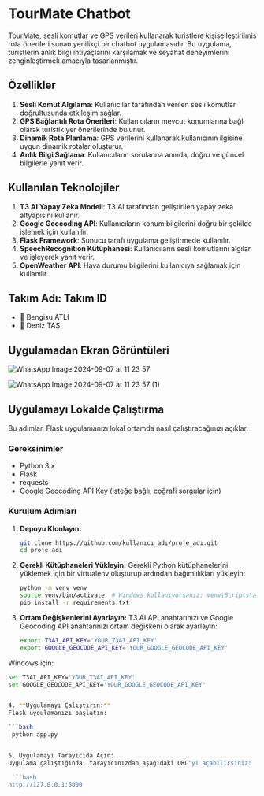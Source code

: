 # TourMate Chatbot

TourMate, sesli komutlar ve GPS verileri kullanarak turistlere kişiselleştirilmiş rota önerileri sunan yenilikçi bir chatbot uygulamasıdır. Bu uygulama, turistlerin anlık bilgi ihtiyaçlarını karşılamak ve seyahat deneyimlerini zenginleştirmek amacıyla tasarlanmıştır.

## Özellikler

1. **Sesli Komut Algılama**: Kullanıcılar tarafından verilen sesli komutlar doğrultusunda etkileşim sağlar.
2. **GPS Bağlantılı Rota Önerileri**: Kullanıcıların mevcut konumlarına bağlı olarak turistik yer önerilerinde bulunur.
3. **Dinamik Rota Planlama**: GPS verilerini kullanarak kullanıcının ilgisine uygun dinamik rotalar oluşturur.
4. **Anlık Bilgi Sağlama**: Kullanıcıların sorularına anında, doğru ve güncel bilgilerle yanıt verir.

## Kullanılan Teknolojiler

1. **T3 AI Yapay Zeka Modeli**: T3 AI tarafından geliştirilen yapay zeka altyapısını kullanır.
2. **Google Geocoding API**: Kullanıcıların konum bilgilerini doğru bir şekilde işlemek için kullanılır.
3. **Flask Framework**: Sunucu tarafı uygulama geliştirmede kullanılır.
4. **SpeechRecognition Kütüphanesi**: Kullanıcıların sesli komutlarını algılar ve işleyerek yanıt verir.
5. **OpenWeather API**: Hava durumu bilgilerini kullanıcıya sağlamak için kullanılır.

## Takım Adı: Takım ID
- 👤 Bengisu ATLI
- 👤 Deniz TAŞ

## Uygulamadan Ekran Görüntüleri

![WhatsApp Image 2024-09-07 at 11 23 57](https://github.com/user-attachments/assets/88420906-5f16-42f3-9512-3e1bbf1fe02f)

![WhatsApp Image 2024-09-07 at 11 23 57 (1)](https://github.com/user-attachments/assets/439a142d-30ef-42f7-bb89-c5cc1dace26a)

## Uygulamayı Lokalde Çalıştırma

Bu adımlar, Flask uygulamanızı lokal ortamda nasıl çalıştıracağınızı açıklar.

### Gereksinimler

- Python 3.x
- Flask
- requests
- Google Geocoding API Key (isteğe bağlı, coğrafi sorgular için)

### Kurulum Adımları

1. **Depoyu Klonlayın:**

   ```bash
   git clone https://github.com/kullanıcı_adı/proje_adı.git
   cd proje_adı

2. **Gerekli Kütüphaneleri Yükleyin:**
Gerekli Python kütüphanelerini yüklemek için bir virtualenv oluşturup ardından bağımlılıkları yükleyin:

   ```bash
   python -m venv venv
   source venv/bin/activate  # Windows kullanıyorsanız: venv\Scripts\activate
   pip install -r requirements.txt

3. **Ortam Değişkenlerini Ayarlayın:**
 T3 AI API anahtarınızı ve Google Geocoding API anahtarınızı ortam değişkeni olarak ayarlayın:

   ```bash
   export T3AI_API_KEY='YOUR_T3AI_API_KEY'
   export GOOGLE_GEOCODE_API_KEY='YOUR_GOOGLE_GEOCODE_API_KEY'
   
   
Windows için:

   ```bash
   set T3AI_API_KEY='YOUR_T3AI_API_KEY'
   set GOOGLE_GEOCODE_API_KEY='YOUR_GOOGLE_GEOCODE_API_KEY'


4. **Uygulamayı Çalıştırın:**
Flask uygulamanızı başlatın:

   ```bash
    python app.py


5. Uygulamayı Tarayıcıda Açın:
Uygulama çalıştığında, tarayıcınızdan aşağıdaki URL'yi açabilirsiniz:

    ```bash
http://127.0.0.1:5000


